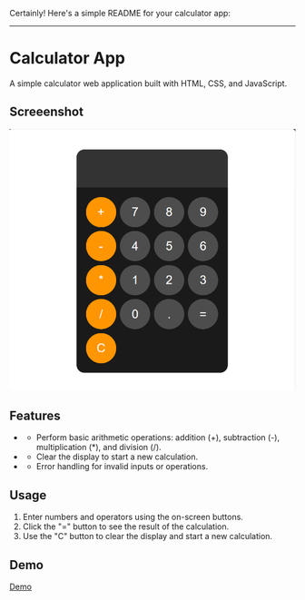 Certainly! Here's a simple README for your calculator app:

---

# Calculator App

A simple calculator web application built with HTML, CSS, and JavaScript.

## Screeenshot

![Calculator](<Screenshot 2024-05-07 094430.png>)

## Features

* - Perform basic arithmetic operations: addition (+), subtraction (-), multiplication (*), and division (/).
* - Clear the display to start a new calculation.
* - Error handling for invalid inputs or operations.

## Usage

1. Enter numbers and operators using the on-screen buttons.
2. Click the "=" button to see the result of the calculation.
3. Use the "C" button to clear the display and start a new calculation.

## Demo

[Demo](https://rakeshm1218.github.io/Calculator_using_javascript/)

